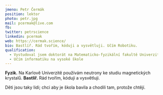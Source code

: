 ```yaml
---
jmeno: Petr Čermák
position: lektor
photo: petr.jpg
mail: pcermak@live.com
fb: 
twitter: petrscience
linkedin: pcermak
web: https://cermak.science/
bio: Bastlíř. Rád tvořím, kóduji a vysvětluji. Učím Robotiku.
qualification:
  - Vystudoval jsem doktorát na Matematicko-fyzikální fakultě Univerzity Karlovy
  - Učím informatiku na vysoké škole
---
```

**Fyzik.** Na Karlově Univerzitě používám neutrony ke studiu magnetických krystalů.
**Bastlíř.** Rád tvořím, kóduji a vysvětluji.

Děti jsou taky lidi; chci aby je škola bavila a chodili tam, protože chtějí.